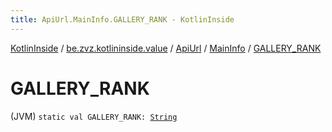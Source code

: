 ```yaml
---
title: ApiUrl.MainInfo.GALLERY_RANK - KotlinInside
---
```


[KotlinInside](../../../index.html) / [be.zvz.kotlininside.value](../../index.html) / [ApiUrl](../index.html) / [MainInfo](index.html) / [GALLERY_RANK](./-g-a-l-l-e-r-y_-r-a-n-k.html)

# GALLERY_RANK

(JVM) `static val GALLERY_RANK: `[`String`](https://kotlinlang.org/api/latest/jvm/stdlib/kotlin/-string/index.html)